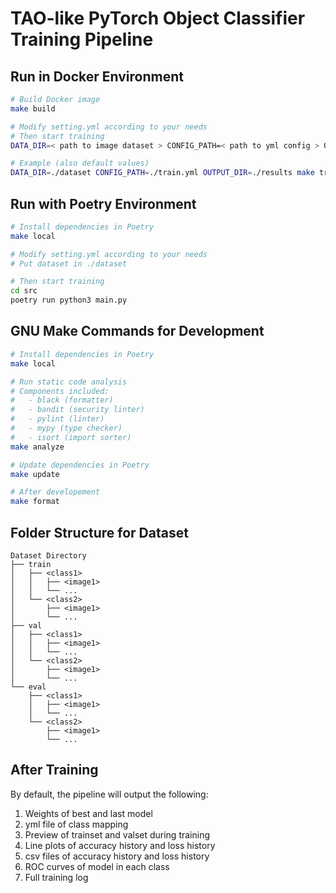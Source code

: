 # TAO-like PyTorch Object Classifier Training Pipeline

## Run in Docker Environment

```bash
# Build Docker image
make build

# Modify setting.yml according to your needs
# Then start training
DATA_DIR=< path to image dataset > CONFIG_PATH=< path to yml config > OUTPUT_DIR=< path to output folder > make train

# Example (also default values)
DATA_DIR=./dataset CONFIG_PATH=./train.yml OUTPUT_DIR=./results make train
```

## Run with Poetry Environment

```bash
# Install dependencies in Poetry
make local

# Modify setting.yml according to your needs
# Put dataset in ./dataset

# Then start training
cd src
poetry run python3 main.py
```

## GNU Make Commands for Development

```bash
# Install dependencies in Poetry
make local

# Run static code analysis
# Components included:
#   - black (formatter)
#   - bandit (security linter)
#   - pylint (linter)
#   - mypy (type checker)
#   - isort (import sorter)
make analyze

# Update dependencies in Poetry
make update

# After developement
make format
```

## Folder Structure for Dataset
```
Dataset Directory
├── train
│   ├── <class1>
│   │   ├── <image1>
│   │   └── ...
│   └── <class2>
│       ├── <image1>
│       └── ...
├── val
│   ├── <class1>
│   │   ├── <image1>
│   │   └── ...
│   └── <class2>
│       ├── <image1>
│       └── ...
└── eval
    ├── <class1>
    │   ├── <image1>
    │   └── ...
    └── <class2>
        ├── <image1>
        └── ...
```

## After Training

By default, the pipeline will output the following:

1. Weights of best and last model
2. yml file of class mapping
3. Preview of trainset and valset during training
4. Line plots of accuracy history and loss history
5. csv files of accuracy history and loss history
6. ROC curves of model in each class
7. Full training log
